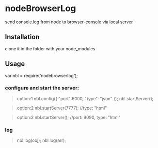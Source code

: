 nodeBrowserLog
==============

send console.log from node to browser-console via local server

## Installation
  clone it in the folder with your node_modules

## Usage
  var nbl = require('nodebrowserlog');

  ### configure and start the server:
  > option:1
  nbl.config({
    "port":6000,
    "type": "json"
  });
  nbl.startServer();

  >option:2
  nbl.startServer(7777); //type: "html"

  >option:2
  nbl.startServer(); //port: 9090, type: "html"

  ### log
  >nbl.log(obj);
  >nbl.log(arr);
